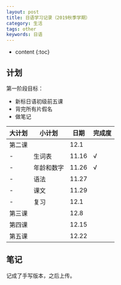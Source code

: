 ```yaml
---
layout: post
title: 日语学习记录（2019秋季学期）
category: 生活
tags: other
keywords: 日语
---
```


* content
{:toc}


## 计划
第一阶段目标：
- 新标日语初级前五课
- 背完所有片假名
- 做笔记

大计划|小计划|日期|完成度
--|--|--|--
第二课||12.1|
-|生词表|11.16|√
-|年龄和数字|11.26|√
-|语法|11.27|
-|课文|11.29|
-|复习|12.1|
第三课||12.8|
第四课||12.15|
第五课||12.22|


## 笔记
记成了手写版本，之后上传。